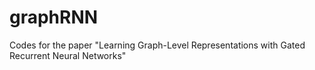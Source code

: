 # graphRNN
Codes for the paper "Learning Graph-Level Representations with Gated Recurrent Neural Networks"
